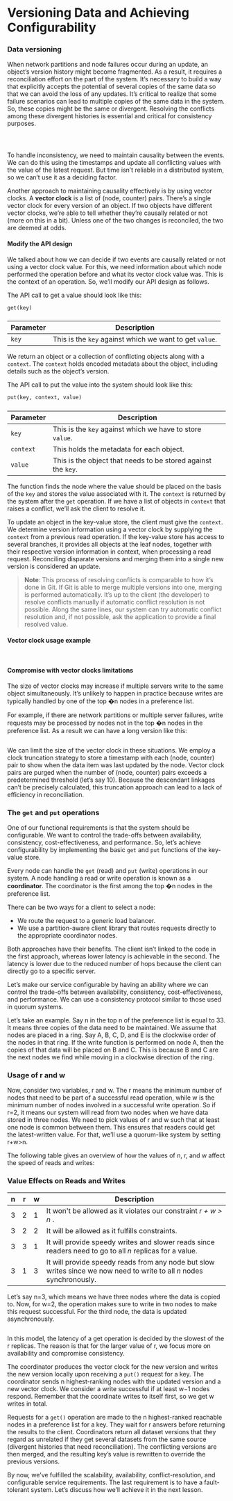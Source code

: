 # Versioning Data and Achieving Configurability

### Data versioning <a href="#data-versioning" id="data-versioning"></a>

When network partitions and node failures occur during an update, an object’s version history might become fragmented. As a result, it requires a reconciliation effort on the part of the system. It’s necessary to build a way that explicitly accepts the potential of several copies of the same data so that we can avoid the loss of any updates. It’s critical to realize that some failure scenarios can lead to multiple copies of the same data in the system. So, these copies might be the same or divergent. Resolving the conflicts among these divergent histories is essential and critical for consistency purposes.

<figure><img src="../.gitbook/assets/Screenshot 2023-08-21 at 10.41.27 PM.png" alt=""><figcaption></figcaption></figure>

<figure><img src="../.gitbook/assets/Screenshot 2023-08-21 at 10.42.00 PM.png" alt=""><figcaption></figcaption></figure>

<figure><img src="../.gitbook/assets/Screenshot 2023-08-21 at 10.40.05 PM.png" alt=""><figcaption></figcaption></figure>

To handle inconsistency, we need to maintain causality between the events. We can do this using the timestamps and update all conflicting values with the value of the latest request. But time isn’t reliable in a distributed system, so we can’t use it as a deciding factor.

Another approach to maintaining causality effectively is by using vector clocks. A **vector clock** is a list of (node, counter) pairs. There’s a single vector clock for every version of an object. If two objects have different vector clocks, we’re able to tell whether they’re causally related or not (more on this in a bit). Unless one of the two changes is reconciled, the two are deemed at odds.

#### Modify the API design <a href="#modify-the-api-design" id="modify-the-api-design"></a>

We talked about how we can decide if two events are causally related or not using a vector clock value. For this, we need information about which node performed the operation before and what its vector clock value was. This is the context of an operation. So, we’ll modify our API design as follows.

The API call to get a value should look like this:

```txt
get(key)
```

###

| **Parameter** | **Description**                                         |
| ------------- | ------------------------------------------------------- |
| `key`         | This is the `key` against which we want to get `value`. |

We return an object or a collection of conflicting objects along with a `context`. The `context` holds encoded metadata about the object, including details such as the object’s version.

The API call to put the value into the system should look like this:

```txt
put(key, context, value)
```

###

| **Parameter** | **Description**                                               |
| ------------- | ------------------------------------------------------------- |
| `key`         | This is the `key` against which we have to store `value`.     |
| `context`     | This holds the metadata for each object.                      |
| `value`       | This is the object that needs to be stored against the `key`. |

The function finds the node where the value should be placed on the basis of the `key` and stores the value associated with it. The `context` is returned by the system after the `get` operation. If we have a list of objects in `context` that raises a conflict, we’ll ask the client to resolve it.

To update an object in the key-value store, the client must give the `context`. We determine version information using a vector clock by supplying the `context` from a previous read operation. If the key-value store has access to several branches, it provides all objects at the leaf nodes, together with their respective version information in context, when processing a read request. Reconciling disparate versions and merging them into a single new version is considered an update.

> **Note**: This process of resolving conflicts is comparable to how it’s done in Git. If Git is able to merge multiple versions into one, merging is performed automatically. It’s up to the client (the developer) to resolve conflicts manually if automatic conflict resolution is not possible. Along the same lines, our system can try automatic conflict resolution and, if not possible, ask the application to provide a final resolved value.

#### Vector clock usage example <a href="#vector-clock-usage-example" id="vector-clock-usage-example"></a>

<figure><img src="../.gitbook/assets/Screenshot 2023-08-21 at 10.42.55 PM.png" alt=""><figcaption></figcaption></figure>

<figure><img src="../.gitbook/assets/Screenshot 2023-08-21 at 10.52.06 PM.png" alt=""><figcaption></figcaption></figure>

#### Compromise with vector clocks limitations <a href="#compromise-with-vector-clocks-limitations" id="compromise-with-vector-clocks-limitations"></a>

The size of vector clocks may increase if multiple servers write to the same object simultaneously. It’s unlikely to happen in practice because writes are typically handled by one of the top �n nodes in a preference list.

For example, if there are network partitions or multiple server failures, write requests may be processed by nodes not in the top �n nodes in the preference list. As a result we can have a long version like this:&#x20;

<figure><img src="../.gitbook/assets/Screenshot 2023-08-21 at 10.53.45 PM.png" alt=""><figcaption></figcaption></figure>

We can limit the size of the vector clock in these situations. We employ a clock truncation strategy to store a timestamp with each (node, counter) pair to show when the data item was last updated by the node. Vector clock pairs are purged when the number of (node, counter) pairs exceeds a predetermined threshold (let’s say 10). Because the descendant linkages can’t be precisely calculated, this truncation approach can lead to a lack of efficiency in reconciliation.

### The `get` and `put` operations <a href="#the-get-and-put-operations" id="the-get-and-put-operations"></a>

One of our functional requirements is that the system should be configurable. We want to control the trade-offs between availability, consistency, cost-effectiveness, and performance. So, let’s achieve configurability by implementing the basic `get` and `put` functions of the key-value store.

Every node can handle the `get` (read) and `put` (write) operations in our system. A node handling a read or write operation is known as a **coordinator**. The coordinator is the first among the top �n nodes in the preference list.

There can be two ways for a client to select a node:

* We route the request to a generic load balancer.
* We use a partition-aware client library that routes requests directly to the appropriate coordinator nodes.

Both approaches have their benefits. The client isn’t linked to the code in the first approach, whereas lower latency is achievable in the second. The latency is lower due to the reduced number of hops because the client can directly go to a specific server.

Let’s make our service configurable by having an ability where we can control the trade-offs between availability, consistency, cost-effectiveness, and performance. We can use a consistency protocol similar to those used in quorum systems.

Let’s take an example. Say n in the top n of the preference list is equal to 33. It means three copies of the data need to be maintained. We assume that nodes are placed in a ring. Say A, B, C, D, and E is the clockwise order of the nodes in that ring. If the write function is performed on node A, then the copies of that data will be placed on B and C. This is because B and C are the next nodes we find while moving in a clockwise direction of the ring.

### Usage of r and w <a href="#usage-of-r-and-w" id="usage-of-r-and-w"></a>

Now, consider two variables, r and w. The r means the minimum number of nodes that need to be part of a successful read operation, while w is the minimum number of nodes involved in a successful write operation. So if r=2, it means our system will read from two nodes when we have data stored in three nodes. We need to pick values of r and w such that at least one node is common between them. This ensures that readers could get the latest-written value. For that, we’ll use a quorum-like system by setting r+w>n.

The following table gives an overview of how the values of n, r, and w affect the speed of reads and writes:

### Value Effects on Reads and Writes

| **n** | **r** | **w** | **Description**                                                                                                       |
| ----- | ----- | ----- | --------------------------------------------------------------------------------------------------------------------- |
| 3     | 2     | 1     | It won't be allowed as it violates our constraint _r + w > n_ .                                                       |
| 3     | 2     | 2     | It will be allowed as it fulfills constraints.                                                                        |
| 3     | 3     | 1     | It will provide speedy writes and slower reads since readers need to go to all _n_ replicas for a value.              |
| 3     | 1     | 3     | It will provide speedy reads from any node but slow writes since we now need to write to all _n_ nodes synchronously. |

Let’s say n=3, which means we have three nodes where the data is copied to. Now, for w=2, the operation makes sure to write in two nodes to make this request successful. For the third node, the data is updated asynchronously.

<figure><img src="../.gitbook/assets/Screenshot 2023-08-21 at 10.33.40 PM.png" alt=""><figcaption></figcaption></figure>

In this model, the latency of a get operation is decided by the slowest of the r replicas. The reason is that for the larger value of r, we focus more on availability and compromise consistency.

The coordinator produces the vector clock for the new version and writes the new version locally upon receiving a `put()` request for a key. The coordinator sends n highest-ranking nodes with the updated version and a new vector clock. We consider a write successful if at least w−1 nodes respond. Remember that the coordinate writes to itself first, so we get w writes in total.

Requests for a `get()` operation are made to the n highest-ranked reachable nodes in a preference list for a key. They wait for r answers before returning the results to the client. Coordinators return all dataset versions that they regard as unrelated if they get several datasets from the same source (divergent histories that need reconciliation). The conflicting versions are then merged, and the resulting key’s value is rewritten to override the previous versions.

By now, we’ve fulfilled the scalability, availability, conflict-resolution, and configurable service requirements. The last requirement is to have a fault-tolerant system. Let’s discuss how we’ll achieve it in the next lesson.
